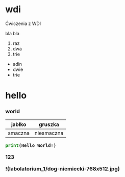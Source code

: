 # wdi
Ćwiczenia z WDI

bla bla

1. raz
2. dwa
3. trie

  - adin
  - dwie
  - trie
<h1> hello
<h3> world
  
  jabłko | gruszka
  ------ | -------
  smaczna | niesmaczna

  ```python
  print(Hello World!)
  ```
123
 
!(labolatorium_1/dog-niemiecki-768x512.jpg)
